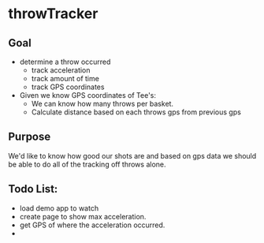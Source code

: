 # throwTracker

## Goal
* determine a throw occurred
  * track acceleration
  * track amount of time
  * track GPS coordinates
* Given we know GPS coordinates of Tee's:
  * We can know how many throws per basket.
  * Calculate distance based on each throws gps from previous gps

## Purpose

We'd like to know how good our shots are and based on gps data we should be able to do all of the
tracking off throws alone.

## Todo List:
* load demo app to watch
* create page to show max acceleration.
* get GPS of where the acceleration occurred.
* 

